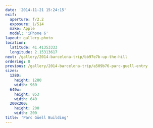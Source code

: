 ```yaml
---
date: '2014-11-21 15:24:15'
exif:
  aperture: f/2.2
  exposure: 1/514
  make: Apple
  model: 'iPhone 6'
layout: gallery-photo
location:
  latitude: 41.41353333
  longitude: 2.15313617
next: /gallery/2014-barcelona-trip/bb97e7b-up-the-hill
ordering: 8
previous: /gallery/2014-barcelona-trip/a509b76-parc-guell-entry
sizes:
  1280:
    height: 1280
    width: 960
  640w:
    height: 853
    width: 640
  200x200:
    height: 200
    width: 200
title: 'Parc Güell Building'
---
```

